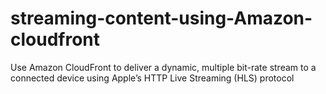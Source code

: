# streaming-content-using-Amazon-cloudfront
 Use Amazon CloudFront to deliver a dynamic, multiple bit-rate stream to a connected device using Apple’s HTTP Live Streaming (HLS) protocol
